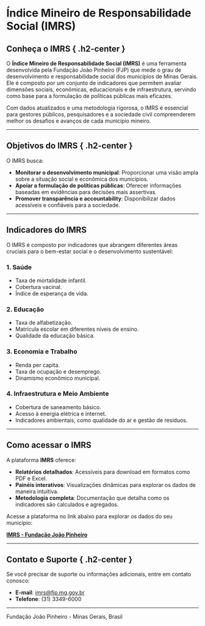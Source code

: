 # Índice Mineiro de Responsabilidade Social (IMRS)

## Conheça o IMRS { .h2-center }

O **Índice Mineiro de Responsabilidade Social (IMRS)** é uma ferramenta desenvolvida pela Fundação João Pinheiro (FJP) que mede o grau de desenvolvimento e responsabilidade social dos municípios de Minas Gerais. Ele é composto por um conjunto de indicadores que permitem avaliar dimensões sociais, econômicas, educacionais e de infraestrutura, servindo como base para a formulação de políticas públicas mais eficazes.

Com dados atualizados e uma metodologia rigorosa, o IMRS é essencial para gestores públicos, pesquisadores e a sociedade civil compreenderem melhor os desafios e avanços de cada município mineiro.

---

## Objetivos do IMRS { .h2-center }

O IMRS busca:

- **Monitorar o desenvolvimento municipal**: Proporcionar uma visão ampla sobre a situação social e econômica dos municípios.
- **Apoiar a formulação de políticas públicas**: Oferecer informações baseadas em evidências para decisões mais assertivas.
- **Promover transparência e accountability**: Disponibilizar dados acessíveis e confiáveis para a sociedade.

---

## Indicadores do IMRS

O IMRS é composto por indicadores que abrangem diferentes áreas cruciais para o bem-estar social e o desenvolvimento sustentável:

### **1. Saúde**
- Taxa de mortalidade infantil.
- Cobertura vacinal.
- Índice de esperança de vida.

### **2. Educação**
- Taxa de alfabetização.
- Matrícula escolar em diferentes níveis de ensino.
- Qualidade da educação básica.

### **3. Economia e Trabalho**
- Renda per capita.
- Taxa de ocupação e desemprego.
- Dinamismo econômico municipal.

### **4. Infraestrutura e Meio Ambiente**
- Cobertura de saneamento básico.
- Acesso à energia elétrica e internet.
- Indicadores ambientais, como qualidade do ar e gestão de resíduos.

---

## Como acessar o IMRS

A plataforma **IMRS** oferece:

- **Relatórios detalhados**: Acessíveis para download em formatos como PDF e Excel.
- **Painéis interativos**: Visualizações dinâmicas para explorar os dados de maneira intuitiva.
- **Metodologia completa**: Documentação que detalha como os indicadores são calculados e agregados.

Acesse a plataforma no link abaixo para explorar os dados do seu município:

[**IMRS - Fundação João Pinheiro**](https://fjp.mg.gov.br/imrs)

---

## Contato e Suporte { .h2-center }

Se você precisar de suporte ou informações adicionais, entre em contato conosco:

- **E-mail**: imrs@fjp.mg.gov.br
- **Telefone**: (31) 3349-6000

---

<div class="footer">
  <p>Fundação João Pinheiro - Minas Gerais, Brasil</p>
</div>



